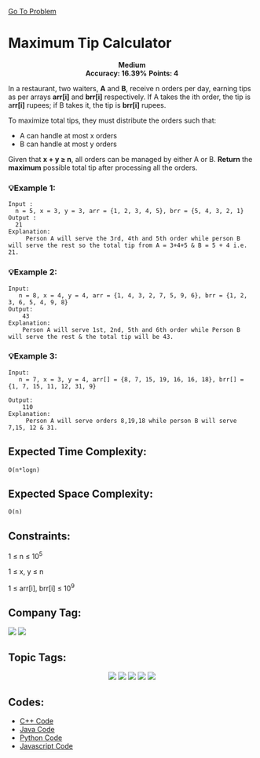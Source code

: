  [Go To Problem](https://www.geeksforgeeks.org/problems/maximum-tip-calculator2631/1)
# Maximum Tip Calculator


<div align="center">
  <strong>Medium</strong>    
</div>
<div align="center">
       <strong>Accuracy:  16.39%</strong>    
               <strong>Points: 4</strong>
</div>

In a restaurant, two waiters, **A** and **B**, receive n orders per day, earning tips as per arrays <strong>arr[i]</strong> and <strong>brr[i]</strong> respectively. If A takes the ith order, the tip is a<strong>rr[i]</strong> rupees; if B takes it, the tip is <strong>brr[i]</strong> rupees.

To maximize total tips, they must distribute the orders such that:


- A can handle at most x orders
- B can handle at most y orders

Given that <strong>x + y ≥ n</strong>, all orders can be managed by either A or B. <strong>Return</strong> the <strong>maximum</strong> possible total tip after processing all the orders.

### 💡Example 1:

``` 
Input :
  n = 5, x = 3, y = 3, arr = {1, 2, 3, 4, 5}, brr = {5, 4, 3, 2, 1}
Output :
  21
Explanation:
     Person A will serve the 3rd, 4th and 5th order while person B will serve the rest so the total tip from A = 3+4+5 & B = 5 + 4 i.e. 21. 
```
### 💡Example 2:

``` 
Input:
   n = 8, x = 4, y = 4, arr = {1, 4, 3, 2, 7, 5, 9, 6}, brr = {1, 2, 3, 6, 5, 4, 9, 8}
Output: 
    43
Explanation: 
    Person A will serve 1st, 2nd, 5th and 6th order while Person B will serve the rest & the total tip will be 43.
```

### 💡Example 3:

``` 
Input:
   n = 7, x = 3, y = 4, arr[] = {8, 7, 15, 19, 16, 16, 18}, brr[] = {1, 7, 15, 11, 12, 31, 9}

Output: 
    110
Explanation: 
     Person A will serve orders 8,19,18 while person B will serve 7,15, 12 & 31.
```

## Expected Time Complexity:
 ```O(n*logn)```
## Expected Space Complexity: 
```O(n)```

## Constraints: 
1 ≤ n ≤ 10<sup>5</sup>

1 ≤ x, y ≤ n

1 ≤ arr[i], brr[i] ≤ 10<sup>9</sup>

## Company Tag: 
<p align="left">
<a href="https://www.geeksforgeeks.org/explore/?company[]=Amazon"><img src="https://img.shields.io/badge/Amazon-10000?style=for-the-badge&logo=Amazon&logoColor=FFFFFF&labelColor=D88913&color=2A79D7"/></a>
<a href="https://www.geeksforgeeks.org/explore/?company[]=TCS"><img src="https://img.shields.io/badge/TCS-10000?style=for-the-badge&logo=TCS&logoColor=FFFFFF&labelColor=43822C&color=43822C"/></a>

</p>

## Topic Tags:
<p align="center">
 <a href="https://www.geeksforgeeks.org/explore/?category[]=Arrays"><img src="https://img.shields.io/badge/Arrays-258FFA?style=flat&logo=Array&logoColor=FF&labelColor=43822C&color=43822C" /></a>
<a href="https://www.geeksforgeeks.org/explore/?category[]=Dynamic%20Programming"><img src="https://img.shields.io/badge/Dynamic%20Programming-100000?style=flat&logo=https://www.geeksforgeeks.org/explore/?category[]=Dynamic%20Programming&logoColor=F7F7F7&labelcolor=2A79D7&color=D1BB9E" /></a>
<a href="https://www.geeksforgeeks.org/explore/?category[]=Data%20Structures"><img src="https://img.shields.io/badge/Data%20Structures-100000?style=flat&logo=Data Structures&logoColor=F7F7F7&labelcolor=2A79D7&color=2A79D7" /></a>
<a href="https://www.geeksforgeeks.org/explore/?category[]=Algorithms"><img src="https://img.shields.io/badge/Algorithms-100000?style=flat&logo=Algorithms&logoColor=FFFFFF&labelColor=FC4100&color=FC4100"/></a>
<a href="https://www.geeksforgeeks.org/explore/?category[]=Sorting"><img src="https://img.shields.io/badge/Sorting-10000?style=flat&logo=Sorting&logoColor=FFFFFF&labelColor=EEEEEE&color=EEEEEE"/></a>



## Codes:

 - [C++ Code](https://github.com/HackResist/GeeksForGeeks-POTD/blob/main/June/11-06-2024/Maximum%20Tip%20Calculator.cpp) 
 - [Java Code](https://github.com/HackResist/GeeksForGeeks-POTD/blob/main/June/11-06-2024/Maximum%20Tip%20Calculator.java)
 - [Python Code](https://github.com/HackResist/GeeksForGeeks-POTD/blob/main/June/11-06-2024/Maximum%20Tip%20Calculator.py)
 - [Javascript Code](https://github.com/HackResist/GeeksForGeeks-POTD/blob/main/June/11-06-2024/Maximum%20Tip%20Calculator.js)


 
